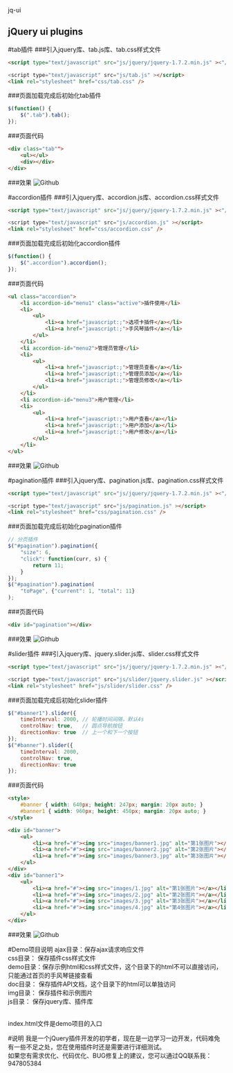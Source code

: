 jq-ui
#####

jQuery ui plugins
-----------------


#tab插件
###引入jquery库、tab.js库、tab.css样式文件
```html
<script type="text/javascript" src="js/jquery/jquery-1.7.2.min.js" ><"/script>

<script type="text/javascript" src="js/tab.js" ></script>
<link rel="stylesheet" href="css/tab.css" />
```

###页面加载完成后初始化tab插件
```javascript
$(function() {
	$(".tab").tab();
});
```

###页面代码
```html
<div class="tab"">
	<ul></ul>
	<div></div>
</div>
```

###效果
![Github](https://github.com/xuguofeng/jq-ui/raw/master/img/demo/tab_demo.jpg)



#accordion插件
###引入jquery库、accordion.js库、accordion.css样式文件
```html
<script type="text/javascript" src="js/jquery/jquery-1.7.2.min.js" ><"/script>

<script type="text/javascript" src="js/accordion.js" ></script>
<link rel="stylesheet" href="css/accordion.css" />
```

###页面加载完成后初始化accordion插件
```javascript
$(function() {
	$(".accordion").accordion();
});
```

###页面代码
```html
<ul class="accordion">
	<li accordion-id="menu1" class="active">插件使用</li>
	<li>
		<ul>
			<li><a href="javascript:;">选项卡插件</a></li>
			<li><a href="javascript:;">手风琴插件</a></li>
		</ul>
	</li>
	<li accordion-id="menu2">管理员管理</li>
	<li>
		<ul>
			<li><a href="javascript:;">管理员查看</a></li>
			<li><a href="javascript:;">管理员添加</a></li>
			<li><a href="javascript:;">管理员修改</a></li>
		</ul>
	</li>
	<li accordion-id="menu3">用户管理</li>
	<li>
		<ul>
			<li><a href="javascript:;">用户查看</a></li>
			<li><a href="javascript:;">用户添加</a></li>
			<li><a href="javascript:;">用户修改</a></li>
		</ul>
	</li>
</ul>
```

###效果
![Github](https://github.com/xuguofeng/jq-ui/raw/master/img/demo/accordion_demo.jpg)



#pagination插件
###引入jquery库、pagination.js库、pagination.css样式文件
```html
<script type="text/javascript" src="js/jquery/jquery-1.7.2.min.js" ><"/script>

<script type="text/javascript" src="js/pagination.js" ></script>
<link rel="stylesheet" href="css/pagination.css" />
```

###页面加载完成后初始化pagination插件
```javascript
// 分页插件
$("#pagination").pagination({
	"size": 6,
	"click": function(curr, s) {
		return 11;
	}
});
$("#pagination").pagination(
	"toPage", {"current": 1, "total": 11}
);
```

###页面代码
```html
<div id="pagination"></div>
```

###效果
![Github](https://github.com/xuguofeng/jq-ui/raw/master/img/demo/pagination_demo.jpg)



#slider插件
###引入jquery库、jquery.slider.js库、slider.css样式文件
```html
<script type="text/javascript" src="js/jquery/jquery-1.7.2.min.js" ><"/script>

<script type="text/javascript" src="js/slider/jquery.slider.js" ></script>
<link rel="stylesheet" href="js/slider/slider.css" />
```

###页面加载完成后初始化slider插件
```javascript
$("#banner1").slider({
	timeInterval: 2000, // 轮播时间间隔，默认4s
	controlNav: true,   // 圆点导航按钮
	directionNav: true  // 上一个和下一个按钮
});
$("#banner").slider({
	timeInterval: 2000,
	controlNav: true,
	directionNav: true
});
```

###页面代码
```html
<style>
	#banner { width: 640px; height: 247px; margin: 20px auto; }
	#banner1 { width: 960px; height: 450px; margin: 20px auto; }
</style>

<div id="banner">
	<ul>
		<li><a href="#"><img src="images/banner1.jpg" alt="第1张图片"></a></li>
		<li><a href="#"><img src="images/banner2.jpg" alt="第2张图片"></a></li>
		<li><a href="#"><img src="images/banner3.jpg" alt="第3张图片"></a></li>
	</ul>
</div>
<div id="banner1">
	<ul>
		<li><a href="#"><img src="images/1.jpg" alt="第1张图片"></a></li>
		<li><a href="#"><img src="images/2.jpg" alt="第2张图片"></a></li>
		<li><a href="#"><img src="images/3.jpg" alt="第3张图片"></a></li>
		<li><a href="#"><img src="images/4.jpg" alt="第4张图片"></a></li>
	</ul>
</div>
```

###效果
![Github](https://github.com/xuguofeng/jq-ui/raw/master/img/demo/slider_demo.jpg)



#Demo项目说明
ajax目录：保存ajax请求响应文件 <br/>
css目录：  保存插件css样式文件 <br/>
demo目录：保存示例html和css样式文件，这个目录下的html不可以直接访问，只能通过首页的手风琴链接查看 <br/>
doc目录：  保存插件API文档，这个目录下的html可以单独访问 <br/>
img目录：  保存插件和示例图片 <br/>
js目录：    保存jquery库、插件库 <br/> <br/>

index.html文件是demo项目的入口 <br/>



#说明
我是一个jQuery插件开发的初学者，现在是一边学习一边开发，代码难免有一些不足之处，您在使用插件时还是需要进行详细测试。 <br/>
如果您有需求优化、代码优化、BUG修复上的建议，您可以通过QQ联系我：947805384  <br/>


